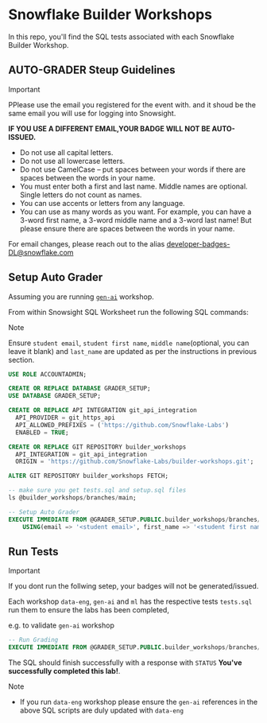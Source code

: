 # Snowflake Builder Workshops

In this repo, you'll find the SQL tests associated with each Snowflake Builder Workshop.

## AUTO-GRADER Steup Guidelines

>[!IMPORTANT]
>
> PPlease use the email you registered for the event with. and it shoud be the same email you will use for logging into Snowsight.
>
> **IF YOU USE A DIFFERENT EMAIL,YOUR BADGE WILL NOT BE AUTO-ISSUED.**


- Do not use all capital letters.
- Do not use all lowercase letters.
- Do not use CamelCase – put spaces between your words if there are spaces between the words in your name.
- You must enter both a first and last name. Middle names are optional. Single letters do not count as names.
- You can use accents or letters from any language.
- You can use as many words as you want. For example, you can have a 3-word first name, a 3-word middle name and a 3-word last name! But please ensure there are spaces between the words in your name.

For email changes, please reach out to the alias developer-badges-DL@snowflake.com

## Setup Auto Grader

Assuming you are running [`gen-ai`](./gen-ai) workshop.

From within Snowsight SQL Worksheet run the following SQL commands:

>[!NOTE]
> Ensure `student email`, `student first name`, `middle name`(optional, you can leave it blank) and `last_name` are updated as per the instructions in previous section.

```sql
USE ROLE ACCOUNTADMIN;

CREATE OR REPLACE DATABASE GRADER_SETUP;
USE DATABASE GRADER_SETUP;

CREATE OR REPLACE API INTEGRATION git_api_integration
  API_PROVIDER = git_https_api
  API_ALLOWED_PREFIXES = ('https://github.com/Snowflake-Labs')
  ENABLED = TRUE;

CREATE OR REPLACE GIT REPOSITORY builder_workshops
  API_INTEGRATION = git_api_integration
  ORIGIN = 'https://github.com/Snowflake-Labs/builder-workshops.git';

ALTER GIT REPOSITORY builder_workshops FETCH;

-- make sure you get tests.sql and setup.sql files
ls @builder_workshops/branches/main;

-- Setup Auto Grader
EXECUTE IMMEDIATE FROM @GRADER_SETUP.PUBLIC.builder_workshops/branches/main/auto-grader/setup.sql
    USING(email => '<student email>', first_name => '<student first name>', middle_name => '' ,last_name => '<student last name>');
```

## Run Tests

>[!IMPORTANT]
> If you dont run the follwing setep, your badges will not be generated/issued.

Each workshop `data-eng`, `gen-ai` and `ml` has the respective tests `tests.sql` run them to ensure the labs has been completed,

e.g. to validate `gen-ai` workshop

```sql
-- Run Grading
EXECUTE IMMEDIATE FROM @GRADER_SETUP.PUBLIC.builder_workshops/branches/main/gen-ai/tests.sql;
```

The SQL should finish successfully with a response with `STATUS` **You've successfully completed this lab!**.

>[!NOTE]
> - If you run `data-eng` workshop please ensure the `gen-ai` references in the above SQL scripts are duly updated with `data-eng`
